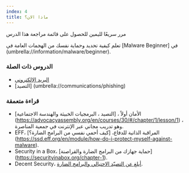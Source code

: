 ```yaml
---
index: 4
title: ماذا الان؟
---
```

مرر سريعًا لليمين للحصول على قائمة مراجعة هذا الدرس

تعلم كيفية تحديد وحماية نفسك من الهجمات العامة في [Malware Beginner] في (umbrella://information/malware/beginner).

### الدروس ذات الصلة

*   [البريد الإلكتروني](umbrella://communications/email)
*   [التصيد] (umbrella://communications/phishing)

### قراءة متعمقة

*   الأمان أولاً ، [التصيد ، البرمجيات الخبيثة والهندسة الاجتماعية] (https://advocacyassembly.org/en/courses/30/#/chapter/1/lesson/1) ، وهو تدريب مجاني عبر الإنترنت في جمعية المناصرة.
*   EFF، المراقبة الذاتية للدفاع، [كيف أحمي نفسي من البرامج الضارة؟] (https://ssd.eff.org/en/module/how-do-i-protect-myself-against-malware).
*   Security in a Box، [حماية جهازك من البرامج الضارة والقراصنة]
(https://securityinabox.org/chapter-1).
*   Decent Security، [أبلغ عن التصيّد الاحتيالي والبرامج الضارة](https://decentsecurity.com/#/malware-web-and-phishing-investigation/).